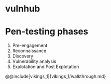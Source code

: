 # vulnhub



# Pen-testing phases
1. Pre-engagement
2. Reconnaissance
3. Discovery
4. Vulnerability analysis
5. Explotation and Post Explotation


@@include[vikings_1]{vikings_1/walkthrough.md}
